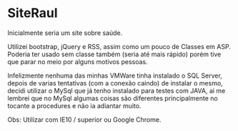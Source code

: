 # SiteRaul
Inicialmente seria um site sobre saúde.

Utilizei bootstrap, jQuery e RSS, assim como um pouco de Classes em ASP. Poderia ter usado sem classe também (seria até mais rápido) porém tive que parar no meio por alguns motivos pessoas.

Infelizmente nenhuma das minhas VMWare tinha instalado o SQL Server, depois de varias tentativas (com a conexão caindo) de instalar o mesmo, decidi utilizar o MySql que já tenho instalado para testes com JAVA, ai me lembrei que no MySql algumas coisas são diferentes principalmente no tocante a procedures e não ia adiantar muito.


Obs: Utilizar com IE10 / superior ou Google Chrome.
